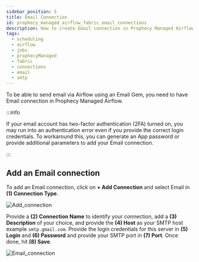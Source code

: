 ```yaml
---
sidebar_position: 5
title: Email Connection
id: prophecy_managed_airflow_fabric_email_connections
description: How to create Email connection in Prophecy Managed Airflow Fabric
tags:
  - scheduling
  - airflow
  - jobs
  - prophecyManaged
  - fabric
  - connections
  - email
  - smtp
---
```


To be able to send email via Airflow using an Email Gem, you need to have Email connection in Prophecy Managed Airflow.

:::info

If your email account has two-factor authentication (2FA) turned on, you may run into an authentication error even if you provide the correct login credentials. To workaround this, you can generate an App password or provide additional parameters to add your Email connection.

:::

## Add an Email connection

To add an Email connection, click on **+ Add Connection** and select Email in **(1) Connection Type**.

![Add_connection](../../img/Add_Connection.png)

Provide a **(2) Connection Name** to identify your connection, add a **(3) Description** of your choice, and provide the **(4) Host** as your SMTP host example `smtp.gmail.com`. Provide the login credentials for this server in **(5) Login** and **(6) Password** and provide your SMTP port in **(7) Port**. Once done, hit **(8) Save**.

![Email_connection](../../img/Email_connection.png)
